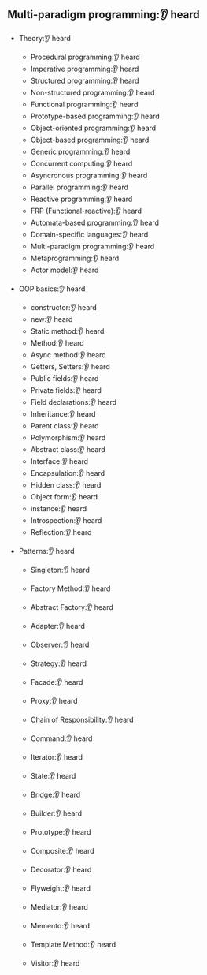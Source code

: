 ## Multi-paradigm programming:👂 heard

- Theory:👂 heard
  - Procedural programming:👂 heard
  - Imperative programming:👂 heard
  - Structured programming:👂 heard
  - Non-structured programming:👂 heard
  - Functional programming:👂 heard
  - Prototype-based programming:👂 heard
  - Object-oriented programming:👂 heard
  - Object-based programming:👂 heard
  - Generic programming:👂 heard
  - Concurrent computing:👂 heard
  - Asyncronous programming:👂 heard
  - Parallel programming:👂 heard
  - Reactive programming:👂 heard
  - FRP (Functional-reactive):👂 heard
  - Automata-based programming:👂 heard
  - Domain-specific languages:👂 heard
  - Multi-paradigm programming:👂 heard
  - Metaprogramming:👂 heard
  - Actor model:👂 heard
 
    
- OOP basics:👂 heard
  - constructor:👂 heard
  - new:👂 heard
  - Static method:👂 heard
  - Method:👂 heard
  - Async method:👂 heard
  - Getters, Setters:👂 heard
  - Public fields:👂 heard
  - Private fields:👂 heard
  - Field declarations:👂 heard
  - Inheritance:👂 heard
  - Parent class:👂 heard
  - Polymorphism:👂 heard
  - Abstract class:👂 heard
  - Interface:👂 heard
  - Encapsulation:👂 heard
  - Hidden class:👂 heard
  - Object form:👂 heard
  - instance:👂 heard
  - Introspection:👂 heard
  - Reflection:👂 heard
 
    
- Patterns:👂 heard
  - Singleton:👂 heard
  - Factory Method:👂 heard
  - Abstract Factory:👂 heard
  - Adapter:👂 heard
  - Observer:👂 heard
  - Strategy:👂 heard
  - Facade:👂 heard
  - Proxy:👂 heard
 
    
  - Chain of Responsibility:👂 heard
  - Command:👂 heard
  - Iterator:👂 heard
  - State:👂 heard
  - Bridge:👂 heard
  - Builder:👂 heard
  - Prototype:👂 heard
  - Composite:👂 heard
  - Decorator:👂 heard
  - Flyweight:👂 heard
  - Mediator:👂 heard
  - Memento:👂 heard
 
    
  - Template Method:👂 heard
  - Visitor:👂 heard

